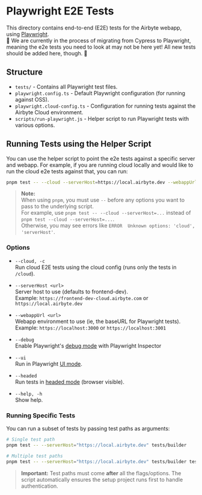 # Playwright E2E Tests

This directory contains end-to-end (E2E) tests for the Airbyte webapp, using [Playwright](https://playwright.dev/).  
🚧 We are currently in the process of migrating from Cypress to Playwright, meaning the e2e tests you need to look at may not be here yet! All new tests should be added here, though. 🚧

## Structure

- `tests/` - Contains all Playwright test files.
- `playwright.config.ts` - Default Playwright configuration (for running against OSS).
- `playwright.cloud-config.ts` - Configuration for running tests against the Airbyte Cloud environment.
- `scripts/run-playwright.js` - Helper script to run Playwright tests with various options.

## Running Tests using the Helper Script

You can use the helper script to point the e2e tests against a specific server and webapp. For example, if you are running cloud locally and would like to run the cloud e2e tests against that, you can run:

```bash
pnpm test -- --cloud --serverHost=https://local.airbyte.dev --webappUrl=https://localhost:3000
```

> **Note:**  
> When using `pnpm`, you must use `--` before any options you want to pass to the underlying script.  
> For example, use `pnpm test -- --cloud --serverHost=...` instead of `pnpm test --cloud --serverHost=...`.  
> Otherwise, you may see errors like `ERROR  Unknown options: 'cloud', 'serverHost'`.

### Options

- `--cloud, -c`  
  Run cloud E2E tests using the cloud config (runs only the tests in `/cloud`).

- `--serverHost <url>`  
  Server host to use (defaults to frontend-dev).  
  Example: `https://frontend-dev-cloud.airbyte.com` or `https://local.airbyte.dev`

- `--webappUrl <url>`  
  Webapp environment to use (ie, the baseURL for Playwright tests).
  Example: `https://localhost:3000` or `https://localhost:3001`

- `--debug`  
  Enable Playwright's [debug mode](https://playwright.dev/docs/debug#playwright-inspector) with Playwright Inspector

- `--ui`  
  Run in Playwright [UI mode](https://playwright.dev/docs/running-tests#run-tests-in-ui-mode).

- `--headed`  
  Run tests in [headed mode](https://playwright.dev/docs/running-tests#run-tests-in-headed-mode) (browser visible).

- `--help, -h`  
  Show help.

### Running Specific Tests

You can run a subset of tests by passing test paths as arguments:

```bash
# Single test path
pnpm test -- --serverHost="https://local.airbyte.dev" tests/builder

# Multiple test paths
pnpm test -- --serverHost="https://local.airbyte.dev" tests/builder tests/connector-crud
```

> **Important:** Test paths must come **after** all the flags/options. The script automatically ensures the setup project runs first to handle authentication.
